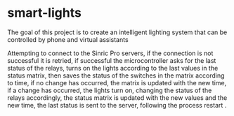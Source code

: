 # smart-lights
 
 The goal of this project is to create an intelligent lighting system that can be controlled by phone and virtual assistants

Attempting to connect to the Sinric Pro servers, if the connection is not successful it is retried, if successful the microcontroller asks for the last status of the relays, turns on the lights according to the last values in the status matrix, then saves the status of the switches in the matrix according to time, if no change has occurred, the matrix is updated with the new time, if a change has occurred, the lights turn on, changing the status of the relays accordingly, the status matrix is updated with the new values and the new time, the last status is sent to the server, following the process restart .